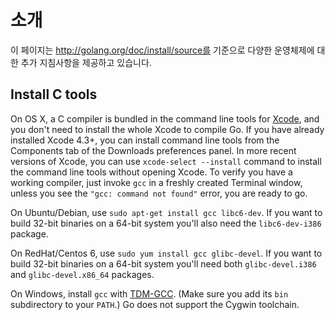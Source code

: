 # 소개

이 페이지는 http://golang.org/doc/install/source를 기준으로 다양한 운영체제에 대한 추가 지침사항을 제공하고 있습니다.

## Install C tools

On OS X, a C compiler is bundled in the command line tools for
[Xcode](http://developer.apple.com/Xcode/),
and you don't need to install the whole Xcode to compile Go.
If you have already installed Xcode 4.3+, you can install command
line tools from the Components tab of the Downloads preferences panel.
In more recent versions of Xcode, you can use ` xcode-select --install `
command to install the command line tools without opening Xcode.
To verify you have a working compiler, just invoke ` gcc `
in a freshly created Terminal window, unless you see the
` "gcc: command not found" ` error, you are ready to go.

On Ubuntu/Debian, use ` sudo apt-get install gcc libc6-dev `.
If you want to build 32-bit binaries on a 64-bit system you'll also need the ` libc6-dev-i386 ` package.

On RedHat/Centos 6, use ` sudo yum install gcc glibc-devel `.
If you want to build 32-bit binaries on a 64-bit system you'll need both
` glibc-devel.i386 ` and ` glibc-devel.x86_64 ` packages.

On Windows, install ` gcc ` with
[TDM-GCC](http://tdm-gcc.tdragon.net/).
(Make sure you add its ` bin ` subdirectory to your ` PATH `.) Go does not support the Cygwin toolchain.
